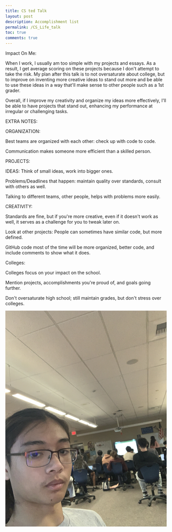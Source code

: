 ```yaml
---
title: CS ted Talk
layout: post
description: Accomplishment list
permalink: /CS_Life_talk
toc: true
comments: true
---
```


Impact On Me:

When I work, I usually am too simple with my projects and essays. As a result, I get average scoring on these projects because I don't attempt to take the risk. My plan after this talk is to not oversaturate about college, but to improve on inventing more creative ideas to stand out more and be able to use these ideas in a way that'll make sense to other people such as a 1st grader.

Overall, if I improve my creativity and organize my ideas more effectively, I'll be able to have projects that stand out, enhancing my performance at irregular or challenging tasks.



EXTRA NOTES:


ORGANIZATION:

Best teams are organized with each other: check up with code to code.

Communication makes someone more efficient than a skilled person.


PROJECTS:

IDEAS: Think of small ideas, work into bigger ones.

Problems/Deadlines that happen: maintain quality over standards, consult with others as well.

Talking to different teams, other people, helps with problems more easily.


CREATIVITY: 

Standards are fine, but if you're more creative, even if it doesn't work as well, it serves as a challenge for you to tweak later on.

Look at other projects:
People can sometimes have similar code, but more defined.

GitHub code most of the time will be more organized, better code, and include comments to show what it does.


Colleges:

Colleges focus on your impact on the school.

Mention projects, accomplishments you're proud of, and goals going further.

Don't oversaturate high school; still maintain grades, but don't stress over colleges.

<img src="/images/za.jpg" alt="People">